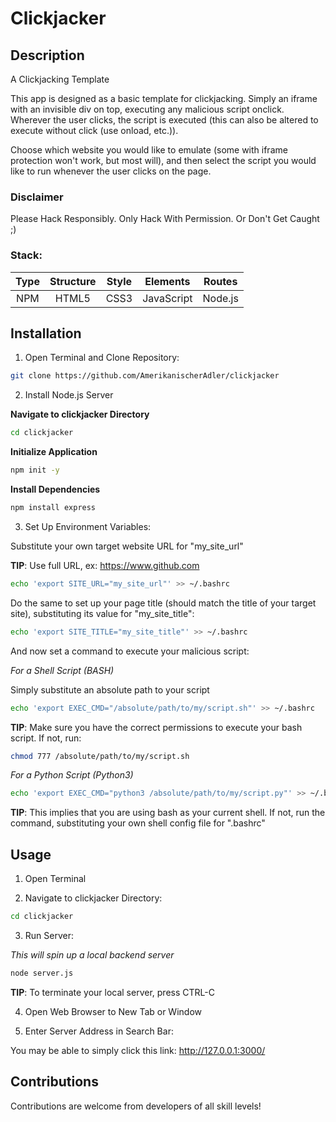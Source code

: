 # Clickjacker

## Description

A Clickjacking Template

This app is designed as a basic template for clickjacking. Simply an iframe with
an invisible div on top, executing any malicious script onclick. Wherever the
user clicks, the script is executed (this can also be altered to execute without
click (use onload, etc.)). 

Choose which website you would like to emulate (some with iframe protection
won't work, but most will), and then select the script you would like to run
whenever the user clicks on the page. 

### Disclaimer

Please Hack Responsibly. Only Hack With Permission. Or Don't Get Caught ;)

### Stack:

| Type  | Structure | Style | Elements   | Routes  | 
| :---: | :-------: | :---: | :--------: | :-----: | 
| NPM   | HTML5     | CSS3  | JavaScript | Node.js | 

## Installation

1) Open Terminal and Clone Repository:

```bash
git clone https://github.com/AmerikanischerAdler/clickjacker
```

2) Install Node.js Server

**Navigate to clickjacker Directory**

``` bash
cd clickjacker
```

**Initialize Application**

```bash
npm init -y
```

**Install Dependencies**

```bash
npm install express
```

3) Set Up Environment Variables:

Substitute your own target website URL for "my_site_url" 

**TIP**: Use full URL, ex: https://www.github.com

```bash
echo 'export SITE_URL="my_site_url"' >> ~/.bashrc
```

Do the same to set up your page title (should match the title of your target site), substituting its value for "my_site_title":

```bash
echo 'export SITE_TITLE="my_site_title"' >> ~/.bashrc
```

And now set a command to execute your malicious script:

*For a Shell Script (BASH)*

Simply substitute an absolute path to your script

```bash
echo 'export EXEC_CMD="/absolute/path/to/my/script.sh"' >> ~/.bashrc
```

**TIP**: Make sure you have the correct permissions to execute your bash script. If not, run:

```bash
chmod 777 /absolute/path/to/my/script.sh
```

*For a Python Script (Python3)*

```bash
echo 'export EXEC_CMD="python3 /absolute/path/to/my/script.py"' >> ~/.bashrc
```

**TIP**: This implies that you are using bash as your current shell. If not, run
the command, substituting your own shell config file for ".bashrc"

## Usage

1) Open Terminal

2) Navigate to clickjacker Directory:

```bash
cd clickjacker
```

3) Run Server:

*This will spin up a local backend server*

```bash
node server.js
```

**TIP**: To terminate your local server, press CTRL-C

4) Open Web Browser to New Tab or Window

5) Enter Server Address in Search Bar:

You may be able to simply click this link: http://127.0.0.1:3000/

## Contributions

Contributions are welcome from developers of all skill levels!


